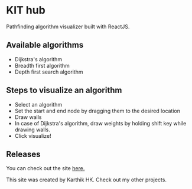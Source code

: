 # KIT hub

Pathfinding algorithm visualizer built with ReactJS.

## Available algorithms
  - Dijkstra's algorithm
  - Breadth first algorithm
  - Depth first search algorithm

## Steps to visualize an algorithm
  - Select an algorithm
  - Set the start and end node by dragging them to the desired location
  - Draw walls
  - In case of Dijkstra's algorithm, draw weights by holding shift key while drawing walls.
  - Click visualize!
  
## Releases

You can check out the site [here.](https://karthikb777.github.io/Pathfinder/)

This site was created by Karthik HK.
Check out my other projects.

